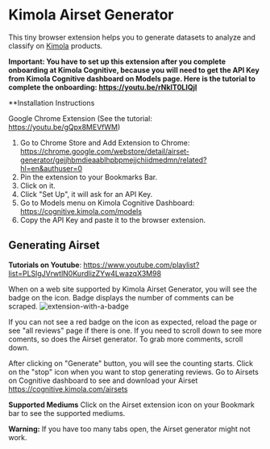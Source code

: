 # Kimola Airset Generator
This tiny browser extension helps you to generate datasets to analyze and classify on [Kimola](https://kimola.com/) products.

**Important: You have to set up this extension after you complete onboarding at Kimola Cognitive, because you will need to get the API Key from Kimola Cognitive dashboard on Models page. Here is the tutorial to complete the onboarding: https://youtu.be/rNkIT0LIQjI**
 
**Installation Instructions

Google Chrome Extension (See the tutorial: https://youtu.be/gQpx8MEVfWM)
1. Go to Chrome Store and Add Extension to Chrome: https://chrome.google.com/webstore/detail/airset-generator/gejjhbmdieaablhpbpmejjchiidmedmn/related?hl=en&authuser=0
2. Pin the extension to your Bookmarks Bar. 
3. Click on it. 
4. Click "Set Up", it will ask for an API Key.
5. Go to Models menu on Kimola Cognitive Dashboard: https://cognitive.kimola.com/models
6. Copy the API Key and paste it to the browser extension.

## Generating Airset
**Tutorials on Youtube**: https://www.youtube.com/playlist?list=PLSlgJVrwtlN0KurdlizZYw4LwazqX3M98

When on a web site supported by Kimola Airset Generator, you will see the badge on the icon. Badge displays the number of comments can be scraped.
![extension-with-a-badge](https://user-images.githubusercontent.com/2235594/179510551-d1f4203e-8106-413f-92af-6b368f0fbb5a.png)

If you can not see a red badge on the icon as expected, reload the page or see "all reviews" page if there is one. If you need to scroll down to see more coments, so does the Airset generator. To grab more comments, scroll down.

After clicking on "Generate" button, you will see the counting starts. Click on the "stop" icon when you want to stop generating reviews.
Go to Airsets on Cognitive dashboard to see and download your Airset https://cognitive.kimola.com/airsets

**Supported Mediums**
Click on the Airset extension icon on your Bookmark bar to see the supported mediums.

**Warning:** 
If you have too many tabs open, the Airset generator might not work.
